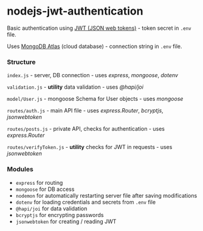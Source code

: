 # nodejs-jwt-authentication

Basic authentication using [JWT (JSON web tokens)](https://jwt.io/) - token secret in `.env` file.

Uses [MongoDB Atlas](https://cloud.mongodb.com/) (cloud database) - connection string in `.env` file.

### Structure

`index.js` - server, DB connection - uses *express*, *mongoose*, *dotenv*

`validation.js` - **utility** data validation - uses *@hapi/joi*

`model/User.js` - mongoose Schema for User objects - uses *mongoose*

`routes/auth.js` - main API file - uses *express.Router*, *bcryptjs*, *jsonwebtoken*

`routes/posts.js` - private API, checks for authentication - uses *express.Router*

`routes/verifyToken.js` - **utility** checks for JWT in requests - uses *jsonwebtoken*

### Modules

* `express` for routing
* `mongoose` for DB access
* `nodemon` for automatically restarting server file after saving modifications
* `dotenv` for loading credentials and secrets from `.env` file
* `@hapi/joi` for data validation
* `bcryptjs` for encrypting passwords
* `jsonwebtoken` for creating / reading JWT

